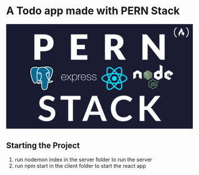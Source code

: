 # A Todo app made with PERN Stack

![This is an image](/client/public/pern.png)


## Starting the Project

1. run nodemon index in the server folder to run the server
2. run npm start in the client folder to start the react app
